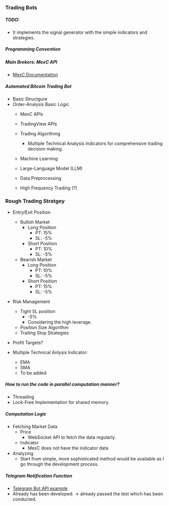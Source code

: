 ### Trading Bots
##### TODO:
- It implements the signal generator with the simple indicators and strategies.

##### Programming Convention

##### Main Brokers: MexC API
- [MexC Documentation](https://github.com/mexcdevelop/mexc-api-sdk/blob/main/test/python/trades.py)

##### Automated Bitcoin Trading Bot
- Basic Structgure
- Order-Analysis Basic Logic
    - MexC APIs

    - TradingView APIs

    - Trading Algorithmg
        - Multiple Technical Analysis Indicators for comprehensive trading decision making.
    - Machine Learning
    - Large-Language Model (LLM)
    - Data Preprocessing
    - High Frequency Trading (?)

### Rough Trading Stratgey
- Entry/Exit Position
    - Bullish Market
        - Long Position
            - PT: 15%
            - SL: -5%
        - Short Position
            - PT: 10%
            - SL: -5%
    - Bearish Market
        - Long Position
            - PT: 10%
            - SL: -5%
        - Short Position
            - PT: 15%
            - SL: -5%

- Risk Management
    - Tight SL position
        - -5%
        - Considering the high leverage.
    - Position Size Algorithm
    - Trailing Stop Strategies
- Profit Targets?
- Multiple Technical Anlysis Indicator:
    - EMA
    - SMA
    - To be added

##### How to run the code in parallel computation manner?
- Threading
- Lock-Free Implementation for shared memory.

##### Computation Logic
- Fetching Market Data
    - Price
        - WebSocket API to fetch the data regularly.
    - Indicator
        - MexC does not have the indicator data
- Analyzing
    - Start from simple, more sophisticated method would be available as I go through the development process.

##### Telegram Notification Function
- [Telegram Bot API example](https://github.com/freqtrade/freqtrade/blob/develop/docs/telegram-usage.md)
- Already has been developed. -> already passed the test which has been conducted.
